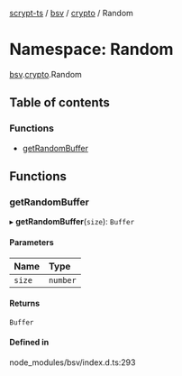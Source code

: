 [scrypt-ts](../README.md) / [bsv](bsv.md) / [crypto](bsv.crypto.md) / Random

# Namespace: Random

[bsv](bsv.md).[crypto](bsv.crypto.md).Random

## Table of contents

### Functions

- [getRandomBuffer](bsv.crypto.Random.md#getrandombuffer)

## Functions

### getRandomBuffer

▸ **getRandomBuffer**(`size`): `Buffer`

#### Parameters

| Name | Type |
| :------ | :------ |
| `size` | `number` |

#### Returns

`Buffer`

#### Defined in

node_modules/bsv/index.d.ts:293
